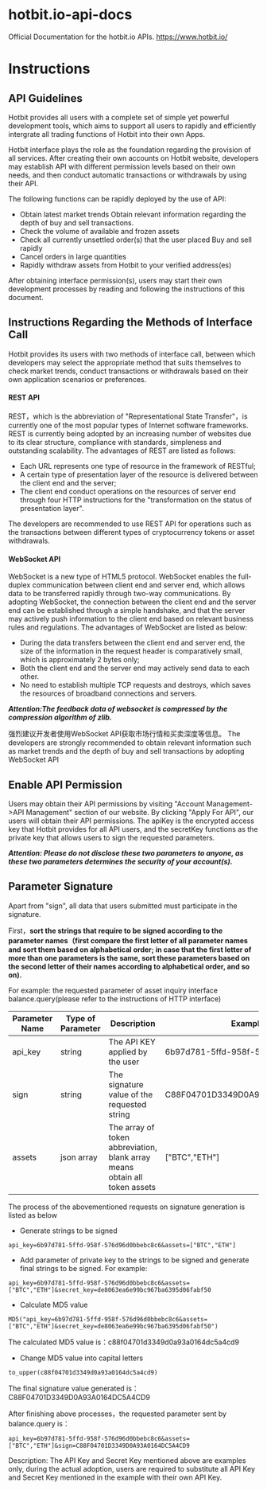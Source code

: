 # hotbit.io-api-docs
Official Documentation for the hotbit.io APIs. https://www.hotbit.io/

#  Instructions    

## API Guidelines    

Hotbit provides all users with a complete set of simple yet powerful development tools, which aims to support all users to rapidly and efficiently intergrate all trading functions of Hotbit into their own Apps.

Hotbit interface plays the role as the foundation regarding the provision of all services. After creating their own accounts on Hotbit website, developers may establish API with different permission levels based on their own needs, and then conduct automatic transactions or withdrawals by using their API.
 

The following functions can be rapidly deployed by the use of API: 
- Obtain latest market trends 
Obtain relevant information regarding the depth of buy and sell transactions.
- Check the volume of available and frozen assets
- Check all currently unsettled order(s) that the user placed
Buy and sell rapidly
- Cancel orders in large quantities
- Rapidly withdraw assets from Hotbit to your verified address(es)

After obtaining interface permission(s), users may start their own development processes by reading and following the instructions of this document. 
    
## Instructions Regarding the Methods of Interface Call

Hotbit provides its users with two methods of interface call, between which developers may select the appropriate method that suits themselves to check market trends, conduct transactions or withdrawals based on their own application scenarios or preferences.

#### REST API    

REST，which is the abbreviation of "Representational State Transfer"，is currently one of the most popular types of Internet software frameworks. REST is currently being adopted by an increasing number of websites due to its clear structure, compliance with standards, simpleness and outstanding scalability. The advantages of REST are listed as follows:    
- Each URL represents one type of resource in the framework of RESTful;
- A certain type of presentation layer of the resource is delivered between the client end and the server;
- The client end conduct operations on the resources of server end through four HTTP instructions for the "transformation on the status of presentation layer".

The developers are recommended to use REST API for operations such as the transactions between different types of cryptocurrency tokens or asset withdrawals.

#### WebSocket API    

WebSocket is a new type of HTML5 protocol. WebSocket enables the full-duplex communication between client end and server end, which allows data to be transferred rapidly through two-way communications. By adopting WebSocket, the connection between the client end and the server end can be established through a simple handshake, and that the server may actively push information to the client end based on relevant business rules and regulations. The advantages of WebSocket are listed as below:   
- During the data transfers between the client end and server end, the size of the information in the request header is comparatively small, which is approximately 2 bytes only;   
- Both the client end and the server end may actively send data to each other.
- No need to establish multiple TCP requests and destroys, which saves the resources of broadband connections and servers. 

**_Attention:The feedback data of websocket is compressed by the compression algorithm of zlib._**

强烈建议开发者使用WebSocket API获取市场行情和买卖深度等信息。   The developers are strongly recommended to obtain relevant information such as market trends and the depth of buy and sell transactions by adopting WebSocket API

## Enable API Permission

Users may obtain their API permissions by visiting "Account Management->API Management" section of our website. By clicking "Apply For API", our users will obtain their API permissions. The apiKey is the encrypted access key that Hotbit provides for all API users, and the secretKey functions as the private key that allows users to sign the requested parameters.   

**_Attention: Please do not disclose these two parameters to anyone, as these two parameters determines the security of your account(s)._**    
     
## Parameter Signature  

Apart from "sign", all data that users submitted must participate in the signature.

First，**sort the strings that require to be signed according to the parameter names（first compare the first letter of all parameter names and sort them based on alphabetical order; in case that the first letter of more than one parameters is the same, sort these parameters based on the second letter of their names according to alphabetical order, and so on).**   

For example: the requested parameter of asset inquiry interface balance.query(please refer to the instructions of HTTP interface)

| Parameter Name | Type of Parameter | Description | Examples |
| --- | --- | --- | --- | 
| api_key | string | The API KEY applied by the user | 6b97d781-5ffd-958f-576d96d0bbebc8c6 |
| sign | string | The signature value of the requested string | C88F04701D3349D0A93A0164DC5A4CD9 |
| assets | json array | The array of token abbreviation, blank array means obtain all token assets | ["BTC","ETH"]|
   	
The process of the abovementioned requests on signature generation is listed as below

- Generate strings to be signed

```
api_key=6b97d781-5ffd-958f-576d96d0bbebc8c6&assets=["BTC","ETH"]
```

- Add parameter of private key to the strings to be signed and generate final strings to be signed. For example:

```
api_key=6b97d781-5ffd-958f-576d96d0bbebc8c6&assets=["BTC","ETH"]&secret_key=de8063ea6e99bc967ba6395d06fabf50
```

- Calculate MD5 value

```
MD5("api_key=6b97d781-5ffd-958f-576d96d0bbebc8c6&assets=["BTC","ETH"]&secret_key=de8063ea6e99bc967ba6395d06fabf50")
```

The calculated MD5 value is：c88f04701d3349d0a93a0164dc5a4cd9

- Change MD5 value into capital letters

```
to_upper(c88f04701d3349d0a93a0164dc5a4cd9)
```

The final signature value generated is：C88F04701D3349D0A93A0164DC5A4CD9

After finishing above processes，the requested parameter sent by balance.query is：

```
api_key=6b97d781-5ffd-958f-576d96d0bbebc8c6&assets=["BTC","ETH"]&sign=C88F04701D3349D0A93A0164DC5A4CD9
```

Description: The API Key and Secret Key mentioned above are examples only, during the actual adoption, users are required to substitute all API Key and Secret Key mentioned in the example with their own API Key.
